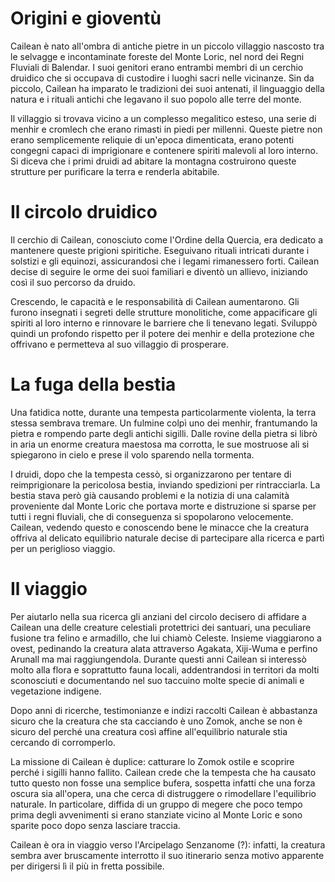 # Origini e gioventù

Cailean è nato all'ombra di antiche pietre in un piccolo villaggio nascosto tra le selvagge e incontaminate foreste del Monte Loric, nel nord dei Regni Fluviali di Balendar. I suoi genitori erano entrambi membri di un cerchio druidico che si occupava di custodire i luoghi sacri nelle vicinanze. Sin da piccolo, Cailean ha imparato le tradizioni dei suoi antenati, il linguaggio della natura e i rituali antichi che legavano il suo popolo alle terre del monte.

Il villaggio si trovava vicino a un complesso megalitico esteso, una serie di menhir e cromlech che erano rimasti in piedi per millenni. Queste pietre non erano semplicemente reliquie di un'epoca dimenticata, erano potenti congegni capaci di imprigionare e contenere spiriti malevoli al loro interno. Si diceva che i primi druidi ad abitare la montagna costruirono queste strutture per purificare la terra e renderla abitabile.

# Il circolo druidico

Il cerchio di Cailean, conosciuto come l'Ordine della Quercia, era dedicato a mantenere queste prigioni spiritiche. Eseguivano rituali intricati durante i solstizi e gli equinozi, assicurandosi che i legami rimanessero forti. Cailean decise di seguire le orme dei suoi familiari e diventò un allievo, iniziando così il suo percorso da druido.

Crescendo, le capacità e le responsabilità di Cailean aumentarono. Gli furono insegnati i segreti delle strutture monolitiche, come appacificare gli spiriti al loro interno e rinnovare le barriere che li tenevano legati. Sviluppò quindi un profondo rispetto per il potere dei menhir e della protezione che offrivano e permetteva al suo villaggio di prosperare.

# La fuga della bestia

Una fatidica notte, durante una tempesta particolarmente violenta, la terra stessa sembrava tremare. Un fulmine colpì uno dei menhir, frantumando la pietra e rompendo parte degli antichi sigilli. Dalle rovine della pietra si librò in aria un enorme creatura maestosa ma corrotta, le sue mostruose ali si spiegarono in cielo e prese il volo sparendo nella tormenta.

I druidi, dopo che la tempesta cessò, si organizzarono per tentare di reimprigionare la pericolosa bestia, inviando spedizioni per rintracciarla. La bestia stava però già causando problemi e la notizia di una calamità proveniente dal Monte Loric che portava morte e distruzione si sparse per tutti i regni fluviali, che di conseguenza si spopolarono velocemente. Cailean, vedendo questo e conoscendo bene le minacce che la creatura offriva al delicato equilibrio naturale decise di partecipare alla ricerca e partì per un periglioso viaggio.

# Il viaggio

Per aiutarlo nella sua ricerca gli anziani del circolo decisero di affidare a Cailean una delle creature celestiali protettrici dei santuari, una peculiare fusione tra felino e armadillo, che lui chiamò Celeste. Insieme viaggiarono a ovest, pedinando la creatura alata attraverso Agakata, Xiji-Wuma e perfino Arunall ma mai raggiungendola. Durante questi anni Cailean si interessò molto alla flora e soprattutto fauna locali, addentrandosi in territori da molti sconosciuti e documentando nel suo taccuino molte specie di animali e vegetazione indigene.

Dopo anni di ricerche, testimonianze e indizi raccolti Cailean è abbastanza sicuro che la creatura che sta cacciando è uno Zomok, anche se non è sicuro del perché una creatura così affine all'equilibrio naturale stia cercando di corromperlo.

La missione di Cailean è duplice: catturare lo Zomok ostile e scoprire perché i sigilli hanno fallito. Cailean crede che la tempesta che ha causato tutto questo non fosse una semplice bufera, sospetta infatti che una forza oscura sia all'opera, una che cerca di distruggere o rimodellare l'equilibrio naturale. In particolare, diffida di un gruppo di megere che poco tempo prima degli avvenimenti si erano stanziate vicino al Monte Loric e sono sparite poco dopo senza lasciare traccia.

Cailean è ora in viaggio verso l'Arcipelago Senzanome (?): infatti, la creatura sembra aver bruscamente interrotto il suo itinerario senza motivo apparente per dirigersi lì il più in fretta possibile.
